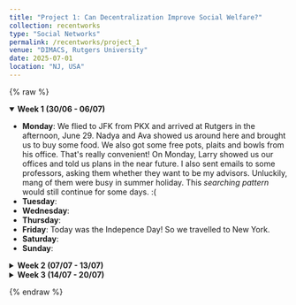 ```yaml
---
title: "Project 1: Can Decentralization Improve Social Welfare?"
collection: recentworks
type: "Social Networks"
permalink: /recentworks/project_1
venue: "DIMACS, Rutgers University"
date: 2025-07-01
location: "NJ, USA"
---
```


<!--
This is a description of a teaching experience. You can use markdown like any other post.
-->

{% raw %}

<details open>
<summary><strong>Week 1 (30/06 - 06/07)</strong></summary>

- **Monday**: We flied to JFK from PKX and arrived at Rutgers in the afternoon, June 29. Nadya and Ava showed us around here and brought us to buy some food. We also got some free pots, plaits and bowls from his office. That's really convenient! On Monday, Larry showed us our offices and told us plans in the near future. I also sent emails to some professors, asking them whether they want to be my advisors. Unluckily, mang of them were busy in summer holiday. This *searching pattern* would still continue for some days. :(  
- **Tuesday**:
- **Wednesday**:
- **Thursday**:
- **Friday**: Today was the Indepence Day! So we travelled to New York.
- **Saturday**:
- **Sunday**:

</details>

<details>
<summary><strong>Week 2 (07/07 - 13/07)</strong></summary>

- **Monday**:  
- **Tuesday**:  
- **Wednesday**:  
- **Thursday**:  
- **Friday**:  
- **Saturday**:  
- **Sunday**:  

</details>

<details>
<summary><strong>Week 3 (14/07 - 20/07)</strong></summary>

- **Monday**:  
- **Tuesday**:  
- **Wednesday**:  
- **Thursday**: Today I gave a pre about my work in five minutes. I briefly introduced our motivation and models and I gave some examples, which I think is very clear. You can find my [PPT](_recentworks/files/project1_ppt_0717_v1.pdf) here. In the afternoon, I read some materials about Economic Geography, including [*Why cities lose*](https://www.jonathanrodden.com/why-cities-lose), which studies how votees distribute would affect the election results. 
- **Friday**:  
- **Saturday**:  
- **Sunday**:  

</details>

{% endraw %}
